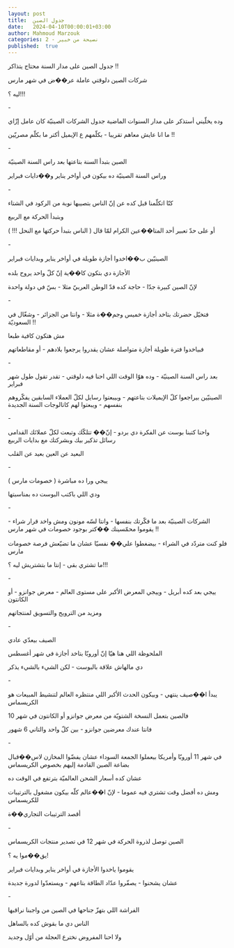 ```yaml
---
layout: post
title:  جدول الصين
date:   2024-04-10T00:00:01+03:00
author: Mahmoud Marzouk
categories: 2 - نصيحة من خبير
published:  true
---
```

جدول الصين على مدار السنة محتاج يتذاكر !!

شركات الصين دلوقتي عاملة عر��ض في شهر مارس

ليه ؟!!!

\-

وده يخلّيني أستذكر على مدار السنوات الماضية جدول الشركات الصينيّة كان
عامل إزّاي

ما انا عايش معاهم تقريبا - بكلّمهم ع الإيميل أكتر ما بكلّم
مصريّين !!

\-

الصين بتبدأ السنة بتاعتها بعد راس السنة الصينيّة

وراس السنة الصينيّة ده بيكون في أواخر يناير و��دايات فبراير

\-

كنّا اتكلّمنا قبل كده عن إنّ الناس بتصيبها نوبة من الركود في
الشتاء

وبتبدأ الحركة مع الربيع

أو على حدّ تعبير أحد المتا��عين الكرام لمّا قال ( الناس بتبدأ حركتها مع
النحل !!! )

\-

الصينيّين ب��اخدوا أجازة طويلة في أواخر يناير وبدايات فبراير

الأجازة دي بتكون كا��ية إنّ كلّ واحد يروح بلده

لإنّ الصين كبيرة جدّا - حاجة كده قدّ الوطن العربيّ مثلا - بسّ في دولة
واحدة

\-

فتخيّل حضرتك بتاخد أجازة خميس وجم��ة مثلا - وانتا من الجزائر - وشغّال في
السعوديّة !!

مش هتكون كافية طبعا

فبياخدوا فترة طويلة أجازة متواصلة عشان يقدروا يرجعوا بلادهم - أو
مقاطعاتهم

\-

بعد راس السنة الصينيّة - وده هوّا الوقت اللي احنا فيه دلوقتي - تقدر تقول
طول شهر فبراير

الصينيّين بيراجعوا كلّ الإيميلات بتاعتهم - وبيبعتوا رسايل لكلّ العملاء
السابقين يفكّروهم بنفسهم - ويبعتوا لهم كاتالوجات السنة
الجديدة

\-

واحنا كتبنا بوست عن الفكرة دي بردو - إنّ�� تتلكّك وتبعت لكلّ عملائك القدامى
رسائل تذكير بيك وبشركتك مع بدايات الربيع

البعيد عن العين بعيد عن القلب

\-

ييجي ورا ده مباشرة ( خصومات مارس )

ودي اللي باكتب البوست ده بمناسبتها

\-

الشركات الصينيّة بعد ما فكّرتك بنفسها - وانتا لسّه مونون ومش واخد قرار
شراء - يقوموا محمّسينك ��كتر بوجود خصومات في شهر مارس !!

فلو كنت متردّد في الشراء - بيضغطوا علي�� نفسيّا عشان ما تضيّعش فرصة خصومات
مارس

ما تشتري بقى - إنتا ما بتشتريش ليه ؟!!!

\-

ييجي بعد كده أبريل - وييجي المعرض الأكبر على مستوى العالم - معرض
جوانزو - أو الكانتون

ومزيد من الترويج والتسويق لمنتجاتهم

\-

الصيف بيعدّي عادي

الملحوظة اللي هنا هيّا إنّ أوروبّا بتاخد أجازة في شهر أغسطس

دي مالهاش علاقة بالبوست - لكن الشيء بالشيء يذكر

\-

يبدأ ا��صيف ينتهي - وبيكون الحدث الأكبر اللي منتظره العالم لتنشيط
المبيعات هو الكريسماس

فالصين بتعمل النسخة الشتويّة من معرض جوانزو أو الكانتون في شهر
10

فانتا عندك معرضين جوانزو - بين كلّ واحد والتاني 6 شهور

\-

في شهر 11 أوروبّا وأمريكا بيعملوا الجمعة السوداء عشان يفضّوا المخازن
لاس��قبال بضاعة الصين القادمة إليهم بخصوص الكريسماس

عشان كده أسعار الشحن العالميّة بترتفع في الوقت ده

ومش ده أفضل وقت تشتري فيه عموما - لإنّ ا��عالم كلّه بيكون مشغول بالترتيبات
للكريسماس

أقصد الترتيبات التجاري��ة

\-

الصين توصل لذروة الحركة في شهر 12 في تصدير منتجات الكريسماس

يق��موا يه ؟!

يقوموا ياخدوا الأجازة في أواخر يناير وبدايات فبراير

عشان يشحنوا - يصفّروا عدّاد الطاقة بتاعهم - ويستعدّوا لدورة
جديدة

\-

الفراشة اللي بتهزّ جناحها في الصين من واجبنا نراقبها

الناس دي ما بقوش كده بالساهل

ولا احنا المفروض نخترع العجلة من أوّل وجديد
